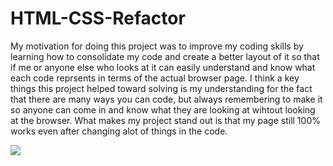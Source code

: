 # HTML-CSS-Refactor
My motivation for doing this project was to improve my coding skills by learning how to consolidate my code and create a better layout of it so that if me or anyone else who looks at it can easily understand and know what each code reprsents in terms of the actual browser page. I think a key things this project helped toward solving is my understanding for the fact that there are many ways you can code, but always remembering to make it so anyone can come in and know what they are looking at wihtout looking at the browser. What makes my project stand out is that my page still 100% works even after changing alot of things in the code.

<img src=".gif">

